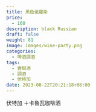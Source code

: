 ```yaml
---
title: 黑色俄羅斯
price:
  - 160
description: black Russian
draft: false
weight: 81
image: images/wine-party.png
categories:
  - 啤酒調酒
tags:
  - 香甜酒
  - 調酒
  - 伏特加
date: 2023-08-22T20:21:18+08:00
---
```

 伏特加 ＋卡魯瓦咖啡酒